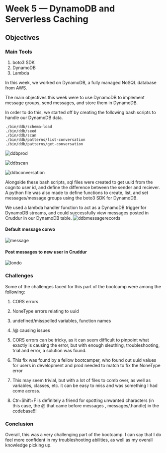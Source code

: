 # Week 5 — DynamoDB and Serverless Caching

## Objectives

### Main Tools

<ol>
  <li>boto3 SDK</li>
  <li>DynamoDB</li>
  <li>Lambda</li>
</ol>

In this week, we worked on DynamoDB, a fully managed NoSQL database from AWS.

The main objectives this week were to use DynamoDB to implement message groups, send messages, and store them in DynamoDB.

In order to do this, we started off by creating the following bash scripts to handle our DynamoDB data.

```
./bin/ddb/schema-load
./bin/ddb/seed
./bin/ddb/scan
./bin/ddb/patterns/list-conversation
./bin/ddb/patterns/get-conversation

```
![ddbprod](https://user-images.githubusercontent.com/125153369/230673932-06c3b280-75a7-4034-9c5a-eb712dca14b6.PNG)

![ddbscan](https://user-images.githubusercontent.com/125153369/230673909-5fec5ae3-816b-466f-b9e5-13e254ee9300.PNG)

![ddbconversation](https://user-images.githubusercontent.com/125153369/230673885-19c7087f-c08c-42c1-a010-a03dafd89d61.PNG)

Alongside these bash scripts, sql files were created to get uuid from the cognito user id, and define the difference between the sender and reciever.
A python file was also made to define functions to create, list, and set messages/message groups using the boto3 SDK for DynamoDB. 

We used a lambda handler function to act as a DynamoDB trigger for DynamoDB streams, and could successfully view messages posted in Cruddur in our DynamoDB table.
![ddbmessagerecords](https://user-images.githubusercontent.com/125153369/230673782-603779a4-681a-44c3-be35-f7b699d767ec.PNG)

#### Default message convo
![message](https://user-images.githubusercontent.com/125153369/230673972-149b88dc-74e6-4d9b-89be-68560081b6da.PNG)

#### Post messages to new user in Cruddur
![londo](https://user-images.githubusercontent.com/125153369/230673724-b448d932-312a-42a5-a582-49def53a4465.PNG)


### Challenges

Some of the challenges faced for this part of the bootcamp were among the following:

1. CORS errors
2. NoneType errors relating to uuid
3. undefined/misspelled variables, function names
4. /@ causing issues

1. CORS errors can be tricky, as it can seem difficult to pinpoint what exactly is causing the error, but with enough sleuthing, troubleshooting, trial and error, a solution was found.
2. This fix was found by a fellow bootcamper, who found out uuid values for users in development and prod needed to match to fix the NoneType error 
3. This may seem trivial, but with a lot of files to comb over, as well as variables, classes, etc. it can be easy to miss and was something I had come across. 
4. Ctr+Shift+F is definitely a friend for spotting unwanted characters (in this case, the @ that came before messages , messages/.handle) in the codebase!!! 

### Conclusion

Overall, this was a very challenging part of the bootcamp. I can say that I do feel more confident in my troubleshooting abilities, as well as my overall knowledge  picking up. 


